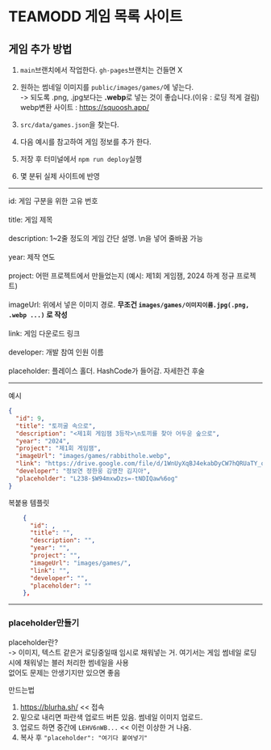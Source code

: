 # TEAMODD 게임 목록 사이트

## 게임 추가 방법

1. `main`브랜치에서 작업한다. `gh-pages`브랜치는 건들면 X
   
2. 원하는 썸네일 이미지를 `public/images/games/`에 넣는다.\
   -> 되도록 .png, .jpg보다는 **.webp**로 넣는 것이 좋습니다.(이유 : 로딩 적게 걸림)\
   webp변환 사이트 : https://squoosh.app/
   
4. `src/data/games.json`을 찾는다.
5. 다음 예시를 참고하여 게임 정보를 추가 한다.
6. 저장 후 터미널에서 `npm run deploy`실행
7. 몇 분뒤 실제 사이트에 반영

---
id: 게임 구분을 위한 고유 번호<br /><br />
 title: 게임 제목<br /><br />
 description: 1~2줄 정도의 게임 간단 설명. \n을 넣어 줄바꿈 가능<br /><br />
 year: 제작 연도<br /><br />
 project: 어떤 프로젝트에서 만들었는지 (예시: 제1회 게임잼, 2024 하계 정규 프로젝트)<br /><br />
 imageUrl: 위에서 넣은 이미지 경로. **무조건 `images/games/이미지이름.jpg(.png, .webp ...)` 로 작성**<br /><br />
 link: 게임 다운로드 링크<br /><br />
 developer: 개발 참여 인원 이름<br /><br />
 placeholder: 플레이스 홀더. HashCode가 들어감. 자세한건 후술
 
---
예시

```json
{
  "id": 9,
  "title": "토끼굴 속으로",
  "description": "<제1회 게임잼 3등작>\n토끼를 찾아 어두운 숲으로",
  "year": "2024",
  "project": "제1회 게임잼",
  "imageUrl": "images/games/rabbithole.webp",
  "link": "https://drive.google.com/file/d/1WnUyXqBJ4ekabDyCW7hQRUaTY_qC1Ymw/view?usp=drive_link",
  "developer": "정보연 정한웅 김영찬 김지아",
  "placeholder": "L238-$W94mxwDzs=-tNDIQaw%6og"
}
```

복붙용 템플릿

```json
    {
      "id": ,
      "title": "",
      "description": "",
      "year": "",
      "project": "",
      "imageUrl": "images/games/",
      "link": "",
      "developer": "",
      "placeholder": ""
    },
```

---

### placeholder만들기

placeholder란?\
-> 이미지, 텍스트 같은거 로딩중일때 임시로 채워넣는 거. 여기서는 게임 썸네일 로딩시에 채워넣는 블러 처리한 썸네일을 사용\
없어도 문제는 안생기지만 있으면 좋음

만드는법

1. https://blurha.sh/ << 접속
2. 밑으로 내리면 파란색 업로드 버튼 있음. 썸네일 이미지 업로드.
3. 업로드 하면 중간에 `LEHV6nWB...` << 이런 이상한 거 나옴.
4. 복사 후 `"placeholder": "여기다 붙여넣기"`
